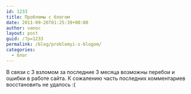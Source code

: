 ```yaml
---
id: 1233
title: Проблемы с блогом
date: 2011-09-26T01:25:39+00:00
author: vanoc
layout: post
guid: /?p=1233
permalink: /blog/problemyi-s-blogom/
categories:
  - блог
---
```

В связи с 3 взломом за последние 3 месяца возможны перебои и ошибки в работе сайта. К сожалению часть последних комментариев восстановить не удалось :(